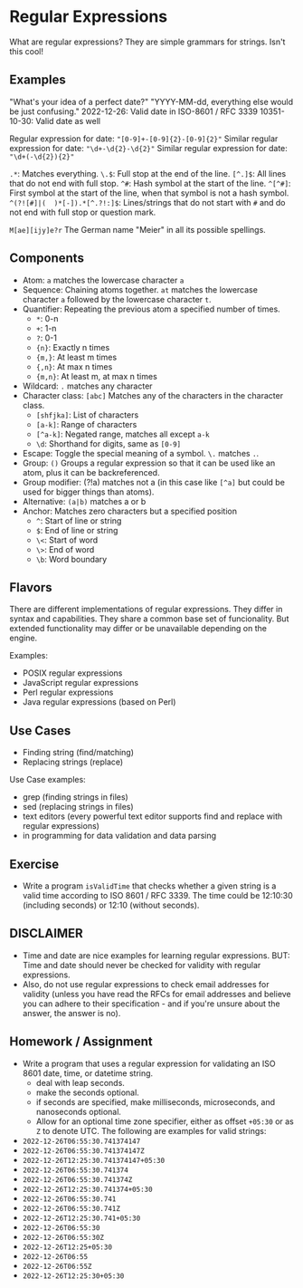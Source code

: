 # Regular Expressions

What are regular expressions?
They are simple grammars for strings.
Isn't this cool!

## Examples
"What's your idea of a perfect date?"
"YYYY-MM-dd, everything else would be just confusing."
2022-12-26: Valid date in ISO-8601 / RFC 3339
10351-10-30: Valid date as well

Regular expression for date: `"[0-9]+-[0-9]{2}-[0-9]{2}"`
Similar regular expression for date: `"\d+-\d{2}-\d{2}"`
Similar regular expression for date: `"\d+(-\d{2}){2}"`

`.*`: Matches everything.
`\.$`: Full stop at the end of the line.
`[^.]$`: All lines that do not end with full stop.
`^#`: Hash symbol at the start of the line.
`^[^#]`: First symbol at the start of the line, when that symbol is not a hash symbol.
`^(?![#]|(  )*[-]).*[^.?!:]$`: Lines/strings that do not start with `#` and do not end with full stop or question mark.

`M[ae][ijy]e?r` The German name "Meier" in all its possible spellings.

## Components
- Atom: `a` matches the lowercase character `a`
- Sequence: Chaining atoms together. `at` matches the lowercase character `a` followed by the lowercase character `t`.
- Quantifier: Repeating the previous atom a specified number of times.
  - `*`: 0-n
  - `+`: 1-n
  - `?`: 0-1
  - `{n}`: Exactly n times
  - `{m,}`: At least m times
  - `{,n}`: At max n times
  - `{m,n}`: At least m, at max n times
- Wildcard: `.` matches any character
- Character class: `[abc]` Matches any of the characters in the character class.
  - `[shfjka]`: List of characters
  - `[a-k]`: Range of characters
  - `[^a-k]`: Negated range, matches all except `a-k`
  - `\d`: Shorthand for digits, same as `[0-9]`
- Escape: Toggle the special meaning of a symbol. `\.` matches `.`.
- Group: `()` Groups a regular expression so that it can be used like an atom, plus it can be backreferenced.
- Group modifier: (?!a) matches not a (in this case like `[^a]` but could be used for bigger things than atoms).
- Alternative: `(a|b)` matches a or b
- Anchor: Matches zero characters but a specified position
  - `^`: Start of line or string
  - `$`: End of line or string
  - `\<`: Start of word
  - `\>`: End of word
  - `\b`: Word boundary

## Flavors
There are different implementations of regular expressions.
They differ in syntax and capabilities.
They share a common base set of funcionality.
But extended functionality may differ or be unavailable depending on the engine.

Examples:
- POSIX regular expressions
- JavaScript regular expressions
- Perl regular expressions
- Java regular expressions (based on Perl)

## Use Cases
- Finding string (find/matching)
- Replacing strings (replace)

Use Case examples:
- grep (finding strings in files)
- sed (replacing strings in files)
- text editors (every powerful text editor supports find and replace with regular expressions)
- in programming for data validation and data parsing

## Exercise
- Write a program `isValidTime` that checks whether a given string is a valid time according to ISO 8601 / RFC 3339.
  The time could be 12:10:30 (including seconds) or 12:10 (without seconds).

## DISCLAIMER
- Time and date are nice examples for learning regular expressions.
  BUT: Time and date should never be checked for validity with regular expressions.
- Also, do not use regular expressions to check email addresses for validity (unless you have read the RFCs for email addresses and believe you can adhere to their specification - and if you're unsure about the answer, the answer is no).

## Homework / Assignment
- Write a program that uses a regular expression for validating an ISO 8601 date, time, or datetime string.
  - deal with leap seconds.
  - make the seconds optional.
  - if seconds are specified, make milliseconds, microseconds, and nanoseconds optional.
  - Allow for an optional time zone specifier, either as offset `+05:30` or as `Z` to denote UTC.
The following are examples for valid strings:
- `2022-12-26T06:55:30.741374147`
- `2022-12-26T06:55:30.741374147Z`
- `2022-12-26T12:25:30.741374147+05:30`
- `2022-12-26T06:55:30.741374`
- `2022-12-26T06:55:30.741374Z`
- `2022-12-26T12:25:30.741374+05:30`
- `2022-12-26T06:55:30.741`
- `2022-12-26T06:55:30.741Z`
- `2022-12-26T12:25:30.741+05:30`
- `2022-12-26T06:55:30`
- `2022-12-26T06:55:30Z`
- `2022-12-26T12:25+05:30`
- `2022-12-26T06:55`
- `2022-12-26T06:55Z`
- `2022-12-26T12:25:30+05:30`

